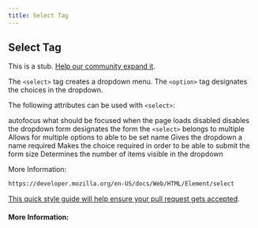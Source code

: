 ```yaml
---
title: Select Tag
---
```

## Select Tag

This is a stub. <a href='https://github.com/freecodecamp/guides/tree/master/src/pages/html/elements/select-tag/index.md' target='_blank' rel='nofollow'>Help our community expand it</a>.

The ```<select>``` tag creates a dropdown menu.  The ```<option>``` tag designates the choices in the dropdown.

The following attributes can be used with ```<select>```:

autofocus  what should be focused when the page loads
disabled   disables the dropdown
form       designates the form the ```<select>``` belongs to
multiple   Allows for multiple options to able to be set
name       Gives the dropdown a name
required   Makes the choice required in order to be able to submit the form
size       Determines the number of items visible in the dropdown

More Information:
```html
https://developer.mozilla.org/en-US/docs/Web/HTML/Element/select
```
<a href='https://github.com/freecodecamp/guides/blob/master/README.md' target='_blank' rel='nofollow'>This quick style guide will help ensure your pull request gets accepted</a>.

<!-- The article goes here, in GitHub-flavored Markdown. Feel free to add YouTube videos, images, and CodePen/JSBin embeds  -->

#### More Information:
<!-- Please add any articles you think might be helpful to read before writing the article -->


